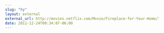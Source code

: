 ```yaml
---
slug: "hy"
layout: external
external_url: http://movies.netflix.com/Movie/Fireplace-for-Your-Home/70222873
date: 2011-12-24T09:34:07-06:00
---
```

